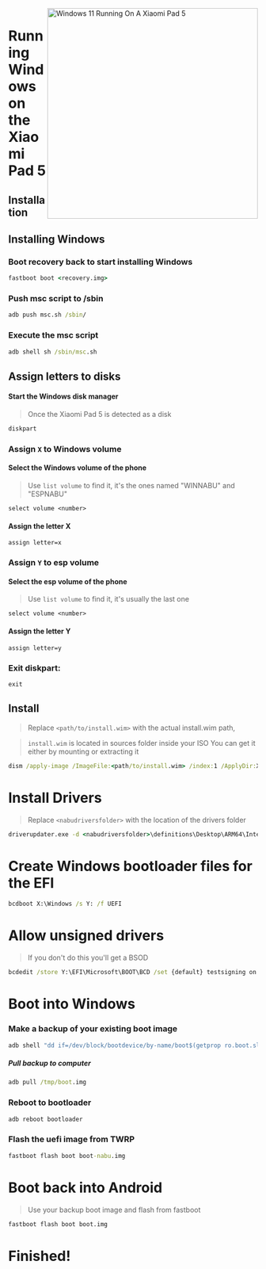 <img align="right" src="https://raw.githubusercontent.com/erdilS/Port-Windows-11-Xiaomi-Pad-5/main/nabu.png" width="425" alt="Windows 11 Running On A Xiaomi Pad 5">


# Running Windows on the Xiaomi Pad 5

## Installation

## Installing Windows

### Boot recovery back to start installing Windows

```cmd
fastboot boot <recovery.img>
```

### Push msc script to /sbin

```cmd
adb push msc.sh /sbin/
```

### Execute the msc script

```cmd
adb shell sh /sbin/msc.sh
```

## Assign letters to disks
  

#### Start the Windows disk manager

> Once the Xiaomi Pad 5 is detected as a disk

```cmd
diskpart
```


### Assign `X` to Windows volume

#### Select the Windows volume of the phone
> Use `list volume` to find it, it's the ones named "WINNABU" and "ESPNABU"

```diskpart
select volume <number>
```

#### Assign the letter X
```diskpart
assign letter=x
```

### Assign `Y` to esp volume

#### Select the esp volume of the phone
> Use `list volume` to find it, it's usually the last one

```diskpart
select volume <number>
```

#### Assign the letter Y

```diskpart
assign letter=y
```

### Exit diskpart:
```diskpart
exit
```

  
  

## Install

> Replace `<path/to/install.wim>` with the actual install.wim path,

> `install.wim` is located in sources folder inside your ISO
> You can get it either by mounting or extracting it

```cmd
dism /apply-image /ImageFile:<path/to/install.wim> /index:1 /ApplyDir:X:\
```

# Install Drivers

> Replace `<nabudriversfolder>` with the location of the drivers folder

```cmd
driverupdater.exe -d <nabudriversfolder>\definitions\Desktop\ARM64\Internal\nabu.txt -r <nabudriversfolder> -p X:
```

  

# Create Windows bootloader files for the EFI

```cmd
bcdboot X:\Windows /s Y: /f UEFI
```

  
  

# Allow unsigned drivers

> If you don't do this you'll get a BSOD

```cmd
bcdedit /store Y:\EFI\Microsoft\BOOT\BCD /set {default} testsigning on
```

# Boot into Windows

### Make a backup of your existing boot image

```cmd
adb shell "dd if=/dev/block/bootdevice/by-name/boot$(getprop ro.boot.slot_suffix) of=/tmp/boot.img"
```

##### Pull backup to computer

```cmd
adb pull /tmp/boot.img
```

### Reboot to bootloader 

```cmd
adb reboot bootloader
```

### Flash the uefi image from TWRP

```cmd
fastboot flash boot boot-nabu.img
```

# Boot back into Android
> Use your backup boot image and flash from fastboot

```cmd
fastboot flash boot boot.img
```

# Finished!
